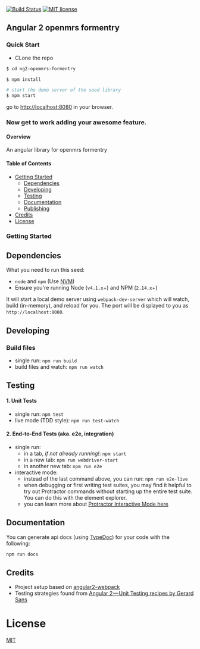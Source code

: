 [![Build Status](https://travis-ci.org/AMPATH/ng2-opemmrs-formentry.svg?branch=master)](https://travis-ci.org/AMPATH/ng2-opemmrs-formentry)
[![MIT license](http://img.shields.io/badge/license-MIT-brightgreen.svg)](http://opensource.org/licenses/MIT)

## Angular 2 openmrs formentry

### Quick Start

* CLone the repo

```bash
$ cd ng2-opemmrs-formentry

$ npm install

# start the demo server of the seed library
$ npm start
```
go to [http://localhost:8080](http://localhost:8080) in your browser.

### Now get to work adding your awesome feature.

#### Overview

An angular library for openmrs formentry

#### Table of Contents

* [Getting Started](#getting-started)
    * [Dependencies](#dependencies)
    * [Developing](#developing)
    * [Testing](#testing)
    * [Documentation](#documentation)
    * [Publishing](https://github.com/preboot/angular2-library-seed/blob/master/PUBLISHING.md)
* [Credits](#credits)
* [License](#license)

### Getting Started

## Dependencies

What you need to run this seed:
* `node` and `npm` (Use [NVM](https://github.com/creationix/nvm))
* Ensure you're running Node (`v4.1.x`+) and NPM (`2.14.x`+)

It will start a local demo server using `webpack-dev-server` which will watch, build (in-memory), and reload for you. The port will be displayed to you as `http://localhost:8080`.

## Developing

### Build files

* single run: `npm run build`
* build files and watch: `npm run watch`

## Testing

#### 1. Unit Tests

* single run: `npm test`
* live mode (TDD style): `npm run test-watch`

#### 2. End-to-End Tests (aka. e2e, integration)

* single run:
  * in a tab, *if not already running!*: `npm start`
  * in a new tab: `npm run webdriver-start`
  * in another new tab: `npm run e2e`
* interactive mode:
  * instead of the last command above, you can run: `npm run e2e-live`
  * when debugging or first writing test suites, you may find it helpful to try out Protractor commands without starting up the entire test suite. You can do this with the element explorer.
  * you can learn more about [Protractor Interactive Mode here](https://github.com/angular/protractor/blob/master/docs/debugging.md#testing-out-protractor-interactively)

## Documentation

You can generate api docs (using [TypeDoc](http://typedoc.io/)) for your code with the following:
```bash
npm run docs
```

## Credits

* Project setup based on [angular2-webpack](https://github.com/preboot/angular2-webpack)
* Testing strategies found from [Angular 2 — Unit Testing recipes by Gerard Sans](https://medium.com/google-developer-experts/angular-2-unit-testing-with-jasmine-defe20421584)

# License

[MIT](/LICENSE)
